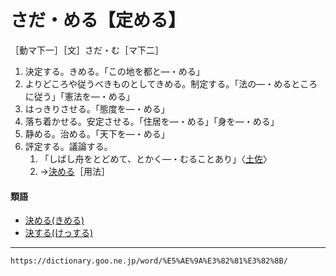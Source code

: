 # さだ・める【定める】

［動マ下一］［文］さだ・む［マ下二］
1. 決定する。きめる。「この地を都と―・める」
2. よりどころや従うべきものとしてきめる。制定する。「法の―・めるところに従う」「憲法を―・める」
3.  はっきりさせる。「態度を―・める」
4.  落ち着かせる。安定させる。「住居を―・める」「身を―・める」
5.  静める。治める。「天下を―・める」
6.  評定する。議論する。    
    1.  「しばし舟をとどめて、とかく―・むることあり」〈[土佐](https://dictionary.goo.ne.jp/word/%E5%9C%9F%E4%BD%90%E6%97%A5%E8%A8%98/#jn-158702)〉        
    2.  →[決める](https://dictionary.goo.ne.jp/word/%E6%B1%BA%E3%82%81%E3%82%8B/#jn-53995)［用法］
        

#### 類語

-   [決める(きめる)](きめる（決める／極める）)
-   [決する(けっする)](https://dictionary.goo.ne.jp/word/%E6%B1%BA%E3%81%99%E3%82%8B/#jn-68387)

---
`https://dictionary.goo.ne.jp/word/%E5%AE%9A%E3%82%81%E3%82%8B/`